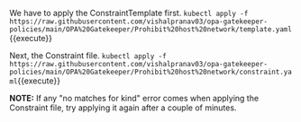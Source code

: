We have to apply the ConstraintTemplate first.
`kubectl apply -f https://raw.githubusercontent.com/vishalpranav03/opa-gatekeeper-policies/main/OPA%20Gatekeeper/Prohibit%20host%20network/template.yaml`{{execute}}

Next, the Constraint file.
`kubectl apply -f https://raw.githubusercontent.com/vishalpranav03/opa-gatekeeper-policies/main/OPA%20Gatekeeper/Prohibit%20host%20network/constraint.yaml`{{execute}}

**NOTE:** If any "no matches for kind" error comes when applying the Constraint file, try applying it again after a couple of minutes.
